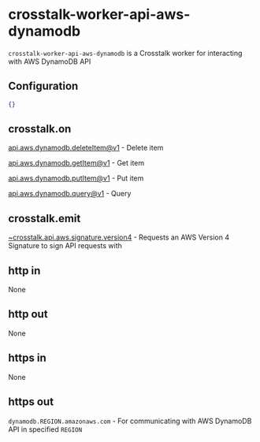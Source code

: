 crosstalk-worker-api-aws-dynamodb
=================================

`crosstalk-worker-api-aws-dynamodb` is a Crosstalk worker for interacting with AWS DynamoDB API

## Configuration

```json
{}
```

## crosstalk.on

[api.aws.dynamodb.deleteItem@v1](/crosstalk/crosstalk-worker-api-aws-dynamodb/wiki/api.aws.dynamodb.deleteItem@v1) - Delete item

[api.aws.dynamodb.getItem@v1](/crosstalk/crosstalk-worker-api-aws-dynamodb/wiki/api.aws.dynamodb.getItem@v1) - Get item

[api.aws.dynamodb.putItem@v1](/crosstalk/crosstalk-worker-api-aws-dynamodb/wiki/api.aws.dynamodb.putItem@v1) - Put item

[api.aws.dynamodb.query@v1](/crosstalk/crosstalk-worker-api-aws-dynamodb/wiki/api.aws.dynamodb.query@v1) - Query

## crosstalk.emit

[~crosstalk.api.aws.signature.version4](/crosstalk/crosstalk-worker-api-aws-signature-version4/wiki/api.aws.signature.version4) - Requests an AWS Version 4 Signature to sign API requests with

## http in

None

## http out

None

## https in

None

## https out

`dynamodb.REGION.amazonaws.com` - For communicating with AWS DynamoDB API in specified `REGION`

